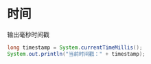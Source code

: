 # 时间

输出毫秒时间戳

```java
long timestamp = System.currentTimeMillis();
System.out.println("当前时间戳：" + timestamp);
```
